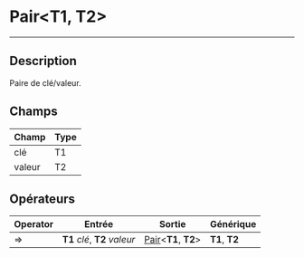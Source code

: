 # Pair\<T1, T2\>
___
## Description

Paire de clé/valeur.

## Champs

|Champ|Type|
|-|-|
|clé|T1|
|valeur|T2|

## Opérateurs

|Operator|Entrée|Sortie|Générique|
|-|-|-|-|
|=>|**T1** *clé*, **T2** *valeur*|[Pair](#Pair)\<**T1**, **T2**\>|**T1**, **T2**|

